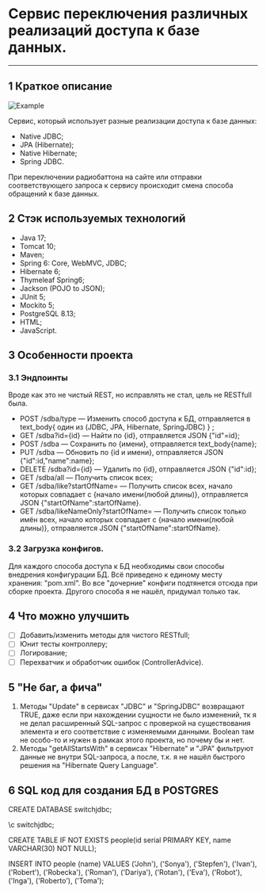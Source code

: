 # Сервис переключения различных реализаций доступа к базе данных.

____

## 1 Краткое описание

![Example](https://github.com/user-attachments/assets/f9412aea-124a-4157-b52a-e37e1b708f47)

Сервис, который использует разные реализации доступа к базе данных:
- Native JDBC;
- JPA (Hibernate);
- Native Hibernate;
- Spring JDBC.

При переключении радиобаттона на сайте или отправки соответствующего запроса к сервису происходит смена способа обращений к базе данных.


## 2 Стэк используемых технологий
- Java 17;
- Tomcat 10;
- Maven;
- Spring 6: Core, WebMVC, JDBC;
- Hibernate 6;
- Thymeleaf Spring6;
- Jackson (POJO to JSON);
- JUnit 5;
- Mockito 5;
- PostgreSQL 8.13;
- HTML;
- JavaScript.

## 3 Особенности проекта
### 3.1 Эндпоинты
Вроде как это не чистый REST, но исправлять не стал, цель не RESTfull была.

- POST /sdba/type — Изменить способ доступа к БД, отправляется в text_body{ один из (JDBC, JPA, Hibernate, SpringJDBC) } ;
- GET /sdba?id={id} — Найти по {id}, отправляется JSON {"id"=id};
- POST /sdba — Сохранить по {имени}, отправляется text_body{name};
- PUT /sdba — Обновить по {id и имени}, отправляется JSON {"id":id,"name":name};
- DELETE /sdba?id={id} — Удалить по {id}, отправляется JSON {"id":id};
- GET /sdba/all — Получить список всех;
- GET /sdba/like?startOfName= — Получить список всех, начало которых совпадает с {начало имени(любой длины)}, отправляется JSON {"startOfName":startOfName}.
- GET /sdba/likeNameOnly?startOfName= — Получить список только имён всех, начало которых совпадает с {начало имени(любой длины)}, отправляется JSON {"startOfName":startOfName}.

### 3.2 Загрузка конфигов.
Для каждого способа доступа к БД необходимы свои способы внедрения конфигурации БД. Всё приведено к единому месту хранения: "pom.xml". Во все "дочерние" конфиги подтянется отсюда при сборке проекта. Другого способа я не нашёл, придумал только так.

## 4 Что можно улучшить
- [ ] Добавить/изменить методы для чистого RESTfull;
- [ ] Юнит тесты контроллеру;
- [ ] Логирование;
- [ ] Перехватчик и обработчик ошибок (ControllerAdvice).

## 5 "Не баг, а фича"
1) Методы "Update" в сервисах "JDBС" и "SpringJDBC" возвращают TRUE, даже если при нахождении сущности не было изменений, тк я не делал расширенный SQL-запрос с проверкой на существования элемента и его соответствие с изменяемыми данными. Boolean там не особо-то и нужен в рамках этого проекта, но почему бы и нет.
2) Методы "getAllStartsWith" в сервисах "Hibernate" и "JPA" фильтруют данные не внутри SQL-запроса, а после, т.к. я не нашёл быстрого решения на "Hibernate Query Language".

## 6 SQL код для создания БД в POSTGRES
CREATE DATABASE switchjdbc;

\c switchjdbc;

CREATE TABLE IF NOT EXISTS people(id serial PRIMARY KEY, name VARCHAR(30) NOT NULL);

INSERT INTO people (name) VALUES ('John'), ('Sonya'), ('Stepfen'), ('Ivan'), ('Robert'), ('Robecka'), ('Roman'), ('Dariya'), ('Rotan'), ('Eva'), ('Robot'), ('Inga'), ('Roberto'), ('Toma');
